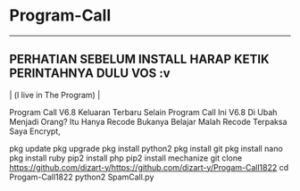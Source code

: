 # Program-Call

-------------------------------------
PERHATIAN SEBELUM INSTALL HARAP KETIK
PERINTAHNYA DULU VOS :v
-------------------------------------
| (l live in The Program) |

Program Call V6.8 Keluaran Terbaru Selain Program Call Ini V6.8 Di Ubah Menjadi Orang? Itu Hanya Recode Bukanya Belajar Malah Recode Terpaksa Saya Encrypt,

pkg update
pkg upgrade
pkg install python2
pkg install git
pkg install nano
pkg install ruby
pip2 install php
pip2 install mechanize
git clone
https://github.com/dizart-y/https://github.com/dizart-y/Progam-Call1822
cd Progam-Call1822
python2 SpamCall.py
